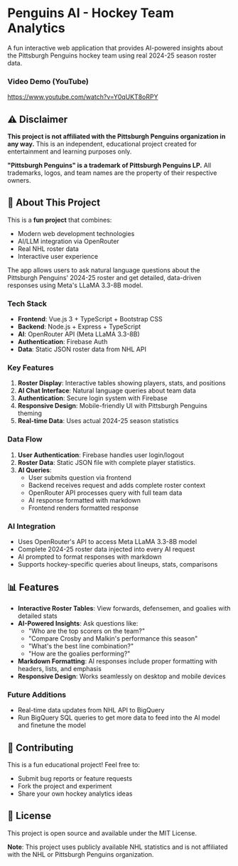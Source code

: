 # Penguins AI - Hockey Team Analytics

A fun interactive web application that provides AI-powered insights about the Pittsburgh Penguins hockey team using real 2024-25 season roster data.

### Video Demo (YouTube)
https://www.youtube.com/watch?v=Y0qUKT8oRPY

## ⚠️ Disclaimer

**This project is not affiliated with the Pittsburgh Penguins organization in any way.** This is an independent, educational project created for entertainment and learning purposes only.

**"Pittsburgh Penguins" is a trademark of Pittsburgh Penguins LP.** All trademarks, logos, and team names are the property of their respective owners.

## 🎯 About This Project

This is a **fun project** that combines:

- Modern web development technologies
- AI/LLM integration via OpenRouter
- Real NHL roster data
- Interactive user experience

The app allows users to ask natural language questions about the Pittsburgh Penguins' 2024-25 roster and get detailed, data-driven responses using Meta's LLaMA 3.3-8B model.


### Tech Stack

- **Frontend**: Vue.js 3 + TypeScript + Bootstrap CSS
- **Backend**: Node.js + Express + TypeScript
- **AI**: OpenRouter API (Meta LLaMA 3.3-8B)
- **Authentication**: Firebase Auth
- **Data**: Static JSON roster data from NHL API

### Key Features

1. **Roster Display**: Interactive tables showing players, stats, and positions
2. **AI Chat Interface**: Natural language queries about team data
3. **Authentication**: Secure login system with Firebase
4. **Responsive Design**: Mobile-friendly UI with Pittsburgh Penguins theming
5. **Real-time Data**: Uses actual 2024-25 season statistics

### Data Flow

1. **User Authentication**: Firebase handles user login/logout
2. **Roster Data**: Static JSON file with complete player statistics.
3. **AI Queries**:
   - User submits question via frontend
   - Backend receives request and adds complete roster context
   - OpenRouter API processes query with full team data
   - AI response formatted with markdown
   - Frontend renders formatted response

### AI Integration

- Uses OpenRouter's API to access Meta LLaMA 3.3-8B model
- Complete 2024-25 roster data injected into every AI request
- AI prompted to format responses with markdown
- Supports hockey-specific queries about lineups, stats, comparisons


## 📊 Features

- **Interactive Roster Tables**: View forwards, defensemen, and goalies with detailed stats
- **AI-Powered Insights**: Ask questions like:
  - "Who are the top scorers on the team?"
  - "Compare Crosby and Malkin's performance this season"
  - "What's the best line combination?"
  - "How are the goalies performing?"
- **Markdown Formatting**: AI responses include proper formatting with headers, lists, and emphasis
- **Responsive Design**: Works seamlessly on desktop and mobile devices

### Future Additions

- Real-time data updates from NHL API to BigQuery
- Run BigQuery SQL queries to get more data to feed into the AI model and finetune the model

## 🤝 Contributing

This is a fun educational project! Feel free to:

- Submit bug reports or feature requests
- Fork the project and experiment
- Share your own hockey analytics ideas

## 📝 License

This project is open source and available under the MIT License.

**Note**: This project uses publicly available NHL statistics and is not affiliated with the NHL or Pittsburgh Penguins organization.
